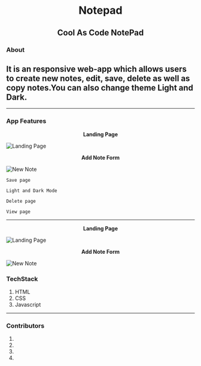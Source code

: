 # <h1 align="center"> <h1 align="center">Notepad</h1>

## <h2 align="center">Cool As Code NotePad</h2>

### About

It is an responsive web-app which allows users to create new notes, edit, save, delete as well as copy notes.You can also change theme Light and Dark.
---

---

### App Features

<p align="center"><strong>Landing Page</strong></p>

![Landing Page]()

<p align="center"><strong>Add Note Form</strong></p>

![New Note]()
    
    
    Save page
        
    Light and Dark Mode
    
    Delete page

    View page

---
<p align="center"><strong>Landing Page</strong></p>

![Landing Page](https://github.com/SobhanDash/Team-B/blob/main/assets/landingpage.png?raw=true)

<p align="center"><strong>Add Note Form</strong></p>

![New Note](https://github.com/SobhanDash/Team-B/blob/main/assets/newnote.png?raw=true)
### TechStack

1.  HTML
2.  CSS
3.  Javascript

---

### Contributors

1.
2. 
3. 
4. 
